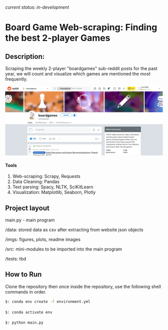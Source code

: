 ﻿*current status: in-development*

# Board Game Web-scraping: Finding the best 2-player Games

## Description:
Scraping the weekly 2-player "boardgames" sub-reddit posts for the past year, we will count and visualize which games are mentioned the most frequently.

<img src="./imgs/larger_img.png">

#### Tools
1. Web-scraping:
   Scrapy, Requests
2. Data Cleaning: Pandas
3. Text parsing: Spacy, NLTK, SciKitLearn
4. Visualization: Matplotlib, Seaborn, Plotly 


## Project layout

main.py - main program

/data: stored data as csv after extracting from website json objects

/imgs: figures, plots, readme images

/src: mini-modules to be imported into the main program

/tests: tbd

## How to Run

Clone the repository then once inside the repository, use the following shell commands in order.

```bash
$: conda env create -f environment.yml

$: conda activate env

$: python main.py

```

